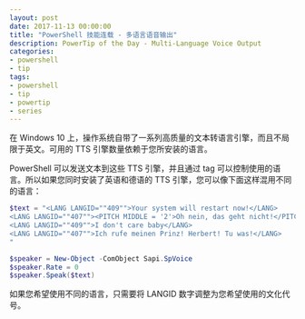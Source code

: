 ```yaml
---
layout: post
date: 2017-11-13 00:00:00
title: "PowerShell 技能连载 - 多语言语音输出"
description: PowerTip of the Day - Multi-Language Voice Output
categories:
- powershell
- tip
tags:
- powershell
- tip
- powertip
- series
---
```

在 Windows 10 上，操作系统自带了一系列高质量的文本转语言引擎，而且不局限于英文。可用的 TTS 引擎数量依赖于您所安装的语言。

PowerShell 可以发送文本到这些 TTS 引擎，并且通过 tag 可以控制使用的语言。所以如果您同时安装了英语和德语的 TTS 引擎，您可以像下面这样混用不同的语言：

```powershell
$text = "<LANG LANGID=""409"">Your system will restart now!</LANG>
<LANG LANGID=""407""><PITCH MIDDLE = '2'>Oh nein, das geht nicht!</PITCH></LANG>
<LANG LANGID=""409"">I don't care baby</LANG>
<LANG LANGID=""407"">Ich rufe meinen Prinz! Herbert! Tu was!</LANG>
"

$speaker = New-Object -ComObject Sapi.SpVoice
$speaker.Rate = 0
$speaker.Speak($text)
```

如果您希望使用不同的语言，只需要将 LANGID 数字调整为您希望使用的文化代号。

<!--本文国际来源：[Multi-Language Voice Output](http://community.idera.com/powershell/powertips/b/tips/posts/multi-language-voice-output)-->
